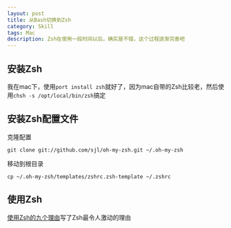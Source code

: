 ```yaml
---
layout: post
title: 从Bash切换到Zsh
category: Skill
tags: Mac
description: Zsh在使用一段时间以后，确实是不错，这个过程逐渐完善吧
---
```


## 安装Zsh
我在mac下，使用`port install zsh`就好了，因为mac自带的Zsh比较老，然后使用`chsh -s /opt/local/bin/zsh`搞定

## 安装Zsh配置文件
克隆配置
    
    git clone git://github.com/sjl/oh-my-zsh.git ~/.oh-my-zsh

移动到根目录

    cp ~/.oh-my-zsh/templates/zshrc.zsh-template ~/.zshrc

## 使用Zsh
[使用Zsh的九个理由](http://lostjs.com/2012/09/27/zsh/)写了Zsh最令人激动的理由
